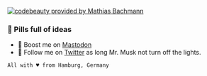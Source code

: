 [![codebeauty provided by Mathias Bachmann](https://mathiasbachmann.com/assets/img/github.jpg)](https://www.mathiasbachmann.com)

### 💊 Pills full of ideas

- 🐘 Boost me on [Mastodon](https://mastodon.social/@designerdrug)
- 🐥 Follow me on [Twitter](https://twitter.com/designerdrug) as long Mr. Musk not turn off the lights.

`All with ♥ from Hamburg, Germany` 
